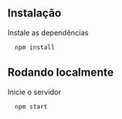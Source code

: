 ## Instalação

Instale as dependências

```bash
  npm install
```
## Rodando localmente

Inicie o servidor

```bash
  npm start
```